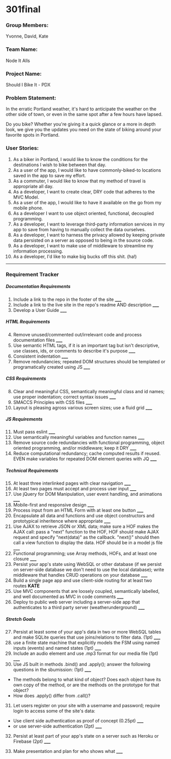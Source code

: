 # 301final

### Group Members:
Yvonne, David, Kate

### Team Name:
Node It Alls

### Project Name:
Should I Bike It - PDX

### Problem Statement:
In the erratic Portland weather, it's hard to anticipate the weather on the other side of town, or even in the same spot after a few hours have lapsed.

Do you bike? Whether you're giving it a quick glance or a more in depth look, we give you the updates you need on the state of biking around your favorite spots in Portland.

### User Stories:
1. As a biker in Portland, I would like to know the conditions for the destinations I wish to bike between that day.
2. As a user of the app, I would like to have commonly-biked-to locations saved in the app to save my effort.
3. As a commuter, I would like to know that my method of travel is appropriate all day.
4. As a developer, I want to create clear, DRY code that adheres to the MVC Model.
5. As a user of the app, I would like to have it available on the go from my mobile phone.
6. As a developer I want to use object oriented, functional, decoupled programming.
7. As a developer, I want to leverage third-party information services in my app to save from having to manually collect the data ourselves.
8. As a developer, I want to harness the privacy allowed by keeping private data persisted on a server as opposed to being in the source code.
9. As a developer, I want to make use of middleware to streamline my information processing.
10. As a developer, I'd like to make big bucks off this shit. (ha!)

---

### Requirement Tracker

##### Documentation Requirements
1. Include a link to the repo in the footer of the site **___**
2. Include a link to the live site in the repo's readme AND description **___**
3. Develop a User Guide **___**

##### HTML Requirements
4. Remove unused/commented out/irrelevant code and process documentation files **___**
5. Use semantic HTML tags, if it is an important tag but isn't descriptive, use classes, ids, or comments to describe it's purpose **___**
6. Consistent indentation **___**
7. Remove redundancies; repeated DOM structures should be templated or programatically created using JS **___**

##### CSS Requirements
8. Clear and meaningful CSS, semantically meaningful class and id names; use proper indentation; correct syntax issues **___**
9. SMACCS Principles with CSS files **___**
10. Layout is pleasing agross various screen sizes; use a fluid grid **___**

##### JS Requirements
11. Must pass eslint **___**
12. Use semantically meaningful variables and function names **___**
13. Remove source code redundancies with functional programming, object oriented programming, and/or middleware; keep it DRY **___**
14. Reduce computational redundancy; cache computed results if reused. EVEN make variables for repeated DOM element queries with JQ **___**

##### Technical Requirements
15. At least three interlinked pages with clear navigation **___**
16. At least two pages must accept and process user input **___**
17. Use jQuery for DOM Manipulation, user event handling, and animations **___**
18. Mobile-first and responsive design **___**
19. Process input from an HTML Form with at least one button **___**
20. Encapsulate all data and functions and use object constructors and prototypical inheritence where appropriate **___**
21. Use AJAX to retrieve JSON or XML data; make sure a HOF makes the AJAX call: pass a "next" function to the HOF, HOF should make AJAX request and specify "next(data)" as the callback. "next()" should then call a view function to display the data. HOF should be in a model js file **___**
22. Functional programming; use Array methods, HOFs, and at least one closure **___**
23. Persist your app's state using WebSQL or other database (if we persist on server-side database we don't need to use the local database); write middleware that handles CRUD operations on your database **___**
24. Build a single page app and use client-side routing for at least two routes **KATE**
25. Use MVC components that are loosely coupled, semantically labelled, and well documented as MVC in code comments **___**
26. Deploy to public web server including a server-side app that authenticates to a third party server (weatherunderground) **___**

##### Stretch Goals
27. Persist at least some of your app's data in two or more WebSQL tables and make SQLite queries that use joins/relations to filter data.
 (1pt) **___**
28. use a finite state machine that explicitly models the FSM using named inputs (events) and named states (1pt) **___**
29. Include an audio element and use .mp3 format for our media file (1pt) **___**
30. Use JS built in methods .bind() and .apply(); answer the following questions in the sbumission: (1pt) **___**
  - The methods belong to what kind of object? Does each object have its own copy of the method, or are the methods on the prototype for that object?
  - How does .apply() differ from .call()?
31. Let users register on your site with a username and password; require login to access some of the site's data:
  - Use client side authentication as proof of concept (0.25pt) **___**
  - or use server-side authentication (2pt) **___**
32. Persist at least part of your app's state on a server such as Heroku or Firebase (2pt) **___**

33. Make presentation and plan for who shows what **___**
